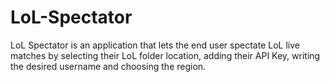 # LoL-Spectator
LoL Spectator is an application that lets the end user spectate LoL live matches by selecting their LoL folder location, adding their API Key, writing the desired username and choosing the region.
